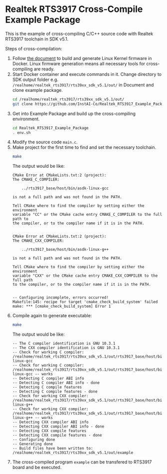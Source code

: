# Realtek RTS3917 Cross-Compile Example Package
This is the example of cross-compiling C/C++ source code with Realtek RTS3917 toolchain in SDK v5.1.

Steps of cross-compilation:
1. Follow [the document](http://18.176.204.110/documents/6) to build and generate Linux Kernel firmware in Docker.
Linux firmware generation means all necessary tools for cross-compiling are ready.
1. Start Docker container and execute commands in it. Change directory to SDK output folder e.g. `/realhome/realtek_rts3917/rts39xx_sdk_v5.1/out/` in Document and clone example package.
    ```sh
    cd /realhome/realtek_rts3917/rts39xx_sdk_v5.1/out/
    git clone https://github.com/InstAI-Co/Realtek_RTS3917_Example_Package.git
    ```
1. Get into Example Package and build up the cross-compiling environment.
    ```sh
    cd Realtek_RTS3917_Example_Package
    . env.sh
    ```
1. Modify the source code `main.c`.
1. Make project for the first time to find and set the necessary toolchain.
    ```sh
    make
    ```
    The output would be like:
    ```console
    CMake Error at CMakeLists.txt:2 (project):
    The CMAKE_C_COMPILER:

        ../rts3917_base/host/bin/asdk-linux-gcc

    is not a full path and was not found in the PATH.

    Tell CMake where to find the compiler by setting either the environment
    variable "CC" or the CMake cache entry CMAKE_C_COMPILER to the full path to
    the compiler, or to the compiler name if it is in the PATH.


    CMake Error at CMakeLists.txt:2 (project):
    The CMAKE_CXX_COMPILER:

        ../rts3917_base/host/bin/asdk-linux-g++

    is not a full path and was not found in the PATH.

    Tell CMake where to find the compiler by setting either the environment
    variable "CXX" or the CMake cache entry CMAKE_CXX_COMPILER to the full path
    to the compiler, or to the compiler name if it is in the PATH.


    -- Configuring incomplete, errors occurred!
    Makefile:145: recipe for target 'cmake_check_build_system' failed
    make: *** [cmake_check_build_system] Error 1
    ```
1. Compile again to generate executable:
    ```sh
    make
    ```
    The output would be like:
    ```console
    -- The C compiler identification is GNU 10.3.1
    -- The CXX compiler identification is GNU 10.3.1
    -- Check for working C compiler: /realhome/realtek_rts3917/rts39xx_sdk_v5.1/out/rts3917_base/host/bin/asdk-linux-gcc
    -- Check for working C compiler: /realhome/realtek_rts3917/rts39xx_sdk_v5.1/out/rts3917_base/host/bin/asdk-linux-gcc -- works
    -- Detecting C compiler ABI info
    -- Detecting C compiler ABI info - done
    -- Detecting C compile features
    -- Detecting C compile features - done
    -- Check for working CXX compiler: /realhome/realtek_rts3917/rts39xx_sdk_v5.1/out/rts3917_base/host/bin/asdk-linux-g++
    -- Check for working CXX compiler: /realhome/realtek_rts3917/rts39xx_sdk_v5.1/out/rts3917_base/host/bin/asdk-linux-g++ -- works
    -- Detecting CXX compiler ABI info
    -- Detecting CXX compiler ABI info - done
    -- Detecting CXX compile features
    -- Detecting CXX compile features - done
    -- Configuring done
    -- Generating done
    -- Build files have been written to: /realhome/realtek_rts3917/rts39xx_sdk_v5.1/out/example
    ```
1. The cross-compiled program `example` can be transfered to RTS3917 board and be executed.